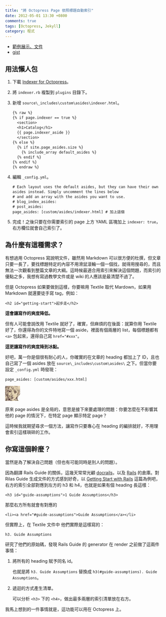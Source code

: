 ```yaml
---
title: "將 Octopress Page 依照標題自動索引"
date: 2012-05-01 13:30 +0800
comments: true
tags: [Octopress, Jekyll]
category: 程式
---
```


*   [範例展示、文件](/projects/octopress-indexer)
*   [gist](https://gist.github.com/2565249/6151c81f7af333d5c1d9dd0b2bdcba2c7a966dca)

## 用法懶人包

1.  下載 [Indexer for Octopress](https://gist.github.com/gists/2565249/download)。
2.  將 `indexer.rb` 複製到 `plugins` 目錄下。
3.  新增 `source\_includes\custom\asides\indexer.html`。

        {% raw %}
        {% if page.indexer == true %}
          <section>
          <h1>Catalog</h1>
          {{ page.indexer_aside }}
          </section>
        {% else %}
          {% if site.page_asides.size %}
            {% include_array default_asides %}
          {% endif %}
        {% endif %}
        {% endraw %}

4.  編輯 `_config.yml`。

        # Each layout uses the default asides, but they can have their own asides instead. Simply uncomment the lines below
        # and add an array with the asides you want to use.
        # blog_index_asides:
        # post_asides:
        page_asides: [custom/asides/indexer.html] # 加上這個

5.  完成！之後只要在你需要索引的 page 上方 YAML 區塊加上 `indexer: true`，右方欄位就會自己索引了。

<!-- more -->

## 為什麼有這種需求？

有想過用 Octopress 寫說明文件，雖然用 Markdown 可以很方便的杜撰，但文章只要一長了，要找標題特定的內容不用滑鼠滾輪一個一個找，就得用搜尋的，而且無法一次觀看到整篇文章的大綱。這時候最適合用索引來解決這個問題，而索引的優點之多，我想有寫過教學文件或是 wiki 的人應該是最清楚不過了。

但是 Octopress 如果要做到這樣，你要嘛用 Textile 取代 Mardown，如果用 Markdown 就還要徒手寫 tag，例如：

    <h2 id="getting-start">起步走</h2>

**這會讓寫作的爽度降低。**

但有人可能會說改用 Textile 就好了，確實，但麻煩的在後面：就算你用 Textile 好了，你還得為你的文件特地寫一個 aside，裡面有個兩層的 list，每個標題都有 `<a>` 包起來，還得自己寫 `href="#xxx"`。

**這更讓寫作的爽度降到冰點。**

好吧，萬一你是個很有耐心的人，你確實的在文章的 heading 都加上了 ID，且也自己寫了一個 asides 放在 `source\_includes\custom\asides\` 之下。但當你要設定 `_config.yml` 時發現：

    page_asides: [custom/asides/xxx.html]

![](/images/dead-eyes.jpg)

原來 page asides 是全局的，意思是接下來要處理的問題：你要怎麼在不影響其他的 page 的情況下，在特定 page 顯示特定 page？

這時候我就期望尋求一個方法，讓寫作只要專心在 heading 的編排就好，不用理會索引這樣瑣碎的工作。

## 你寫這個幹麼？

當然是為了解決自己問題（但也有可能同時是別人的問題）。

因為翻譯 Rails Guide 的關係，這幾天常常光顧 [docrails](https://github.com/lifo/docrails)，以及 [Rails](https://github.com/rails/rails) 的倉庫。對 Rilas Guide 生成文件的方式感到好奇，以 [Getting Start with Rails](http://guides.rubyonrails.org/getting_started.html) 這篇為例吧，右方的索引全部對應到左方的 h3 和 h4，也就是如果有個 heading 長這樣：

    <h3 id="guide-assumptions">1 Guide Assumptions</h3>

那麼右方所有就會有對應的

    <li><a href="#guide-assumptions">Guide Assumptions</a></li>

但實際上，在 Textile 文件中 他們實際是這樣寫的：

    h3. Guide Assumptions

研究了他們的原始碼，發現 Rails Guide 的 generator 在 render 之前做了這兩件事情：

1.  將所有的 heading 賦予同名 id。

    也就是將 `h3. Guide Assumptions` 替換成 `h3(#guide-assumptions). Guide Assumptions`。

2.  遞迴的方式產生清單。

    可以分析 `<h3>` 下的 `<h4>`，做出最多兩層的索引清單放在右方。

我馬上想到的一件事情就是，這功能可以用在 Octopress 上。